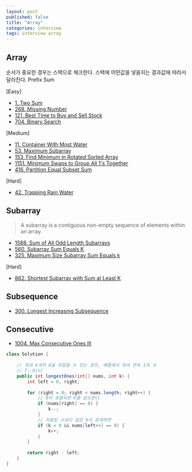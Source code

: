 ```yaml
---
layout: post
published: false
title: "Array"
categories: interview
tags: interview array
---
```


## Array

순서가 중요한 경우는 스택으로 체크한다.
스택에 어떤값을 넣을지는 결과값에 따라서 달라진다.
Prefix Sum

[Easy]
- [1. Two Sum](https://leetcode.com/problems/two-sum/)
- [268. Missing Number](https://leetcode.com/problems/missing-number/)
- [121. Best Time to Buy and Sell Stock](https://leetcode.com/problems/best-time-to-buy-and-sell-stock/)
- [704. Binary Search](https://leetcode.com/problems/binary-search/)

[Medium]
- [11. Container With Most Water](https://leetcode.com/problems/container-with-most-water/)
- [53. Maximum Subarray](https://leetcode.com/problems/maximum-subarray/)
- [153. Find Minimum in Rotated Sorted Array](https://leetcode.com/problems/find-minimum-in-rotated-sorted-array/)
- [1151. Minimum Swaps to Group All 1's Together](https://leetcode.com/problems/minimum-swaps-to-group-all-1s-together/)
- [416. Partition Equal Subset Sum](https://leetcode.com/problems/partition-equal-subset-sum/)

[Hard]
- [42. Trapping Rain Water](https://leetcode.com/problems/trapping-rain-water)

## Subarray
> A subarray is a contiguous non-empty sequence of elements within an array.

- [1588. Sum of All Odd Length Subarrays](https://leetcode.com/problems/sum-of-all-odd-length-subarrays/)
- [560. Subarray Sum Equals K](https://leetcode.com/problems/subarray-sum-equals-k/)
- [325. Maximum Size Subarray Sum Equals k](https://leetcode.com/problems/maximum-size-subarray-sum-equals-k/)

[Hard]
- [862. Shortest Subarray with Sum at Least K](https://leetcode.com/problems/shortest-subarray-with-sum-at-least-k/)

## Subsequence

- [300. Longest Increasing Subsequence](https://leetcode.com/problems/longest-increasing-subsequence/)

## Consecutive

- [1004. Max Consecutive Ones III](https://leetcode.com/problems/max-consecutive-ones-iii/)
```java
class Solution {
    
    // 최대 k개의 0을 뒤집을 수 있는 경우, 배열에서 최대 연속 1의 수
    // T: O(n)
    public int longestOnes(int[] nums, int k) {
        int left = 0, right;
        
        for (right = 0; right < nums.length; right++) {
            // 0이 포함되면 K를 감소한다.
            if (nums[right] == 0) {
                k--;
            }
            // 허용된 수보다 많은 0이 존재하면
            if (k < 0 && nums[left++] == 0) {
                k++;
            }
        }     
        
        return right - left;
    }
}
```
